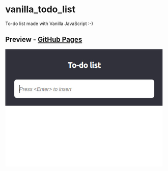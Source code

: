 # vanilla_todo_list
To-do list made with Vanilla JavaScript :-)

## Preview - [GitHub Pages](https://paulohbsimoes.github.io/vanilla_todo_list/)
![To-do list preview](./assets/preview.jpg)
